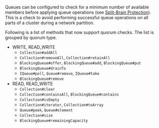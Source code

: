 
Queues can be configured to check for a minimum number of available members before applying queue operations (see [Split-Brain Protection](/2600_Network_Partitioning/200_Split-Brain_Protection.md)). This is a check to avoid performing successful queue operations on all parts of a cluster during a network partition. 

Following is a list of methods that now support quorum checks. The list is grouped by quorum type. 

- WRITE, READ_WRITE
    - `Collection#addAll`
    - `Collection#removeAll`, `Collection#retainAll`
    - `BlockingQueue#offer`, `BlockingQueue#add`, `BlockingQueue#put`
    - `BlockingQueue#drainTo`
    - `IQueue#poll`, `Queue#remove`, `IQueue#take`
    - `BlockingQueue#remove`
- READ, READ_WRITE
    - `Collection#clear`
    - `Collection#containsAll`, `BlockingQueue#contains`
    - `Collection#isEmpty`
    - `Collection#iterator`, `Collection#toArray`
    - `Queue#peek`, `Queue#element`
    - `Collection#size`
    - `BlockingQueue#remainingCapacity`
